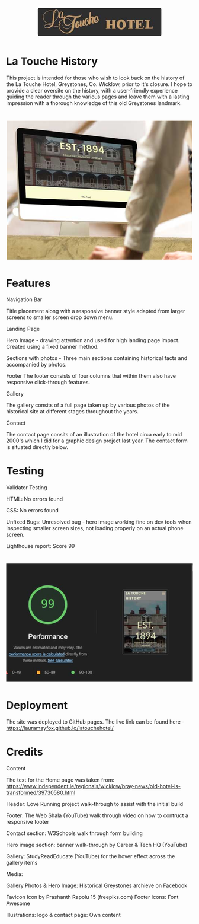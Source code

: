 <h1 align="center"><img src="/assets/images/latouchelogo.jpg"/></h1>

# La Touche History

This project is intended for those who wish to look back on the history of the
La Touche Hotel, Greystones, Co. Wicklow, prior to it's closure. I hope to provide a
clear oversite on the history, with a user-friendly experience guiding the reader
through the various pages and leave them with a lasting impression with a thorough
knowledge of this old Greystones landmark.

<h1 align="center"><img src="/assets/images/mockup.jpg"/></h1>

# Features

Navigation Bar

Title placement along with a responsive banner style adapted from larger screens to smaller screen drop down menu.


Landing Page

Hero Image - drawing attention and used for high landing page impact. Created using a fixed banner method.

Sections with photos - Three main sections containing historical facts and accompanied by photos.


Footer 
The footer consists of four columns that within them also have responsive click-through features.


Gallery

The gallery consits of a full page taken up by various photos of the historical site at different stages throughout the years.


Contact

The contact page consits of an illustration of the hotel circa early to mid 2000's which I did for a graphic design project last year. The contact form is situated directly below.


# Testing

Validator Testing

HTML:
No errors found

CSS:
No errors found

Unfixed Bugs:
Unresolved bug - hero image working fine on dev tools when inspecting smaller screen sizes, 
not loading properly on an actual phone screen.

Lighthouse report:
Score 99
<h1 align="center"><img src="/assets/images/lighthouse.jpg"/></h1>


# Deployment

The site was deployed to GitHub pages.
The live link can be found here - https://lauramayfox.github.io/latouchehotel/ 



# Credits 
Content

The text for the Home page was taken from: https://www.independent.ie/regionals/wicklow/bray-news/old-hotel-is-transformed/39730580.html 

Header: Love Running project walk-through to assist with the initial build

Footer: The Web Shala (YouTube) walk through video on how to contruct a responsive footer

Contact section: W3Schools walk through form building

Hero image section: banner walk-through by Career & Tech HQ (YouTube)

Gallery: StudyReadEducate (YouTube) for the hover effect across the gallery items


Media:

Gallery Photos & Hero Image: Historical Greystones archieve on Facebook

Favicon Icon by Prashanth Rapolu 15 (freepiks.com)
Footer Icons: Font Awesome

Illustrations: logo & contact page: Own content
